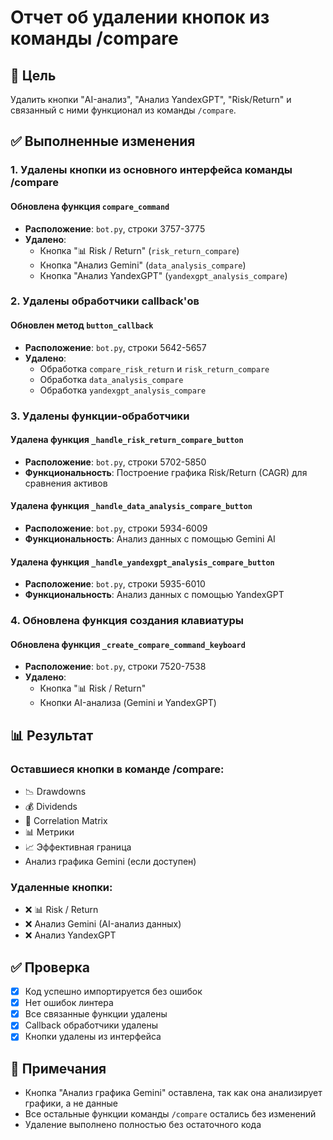 # Отчет об удалении кнопок из команды /compare

## 🎯 Цель
Удалить кнопки "AI-анализ", "Анализ YandexGPT", "Risk/Return" и связанный с ними функционал из команды `/compare`.

## ✅ Выполненные изменения

### 1. Удалены кнопки из основного интерфейса команды /compare

#### Обновлена функция `compare_command`
- **Расположение**: `bot.py`, строки 3757-3775
- **Удалено**:
  - Кнопка "📊 Risk / Return" (`risk_return_compare`)
  - Кнопка "Анализ Gemini" (`data_analysis_compare`)
  - Кнопка "Анализ YandexGPT" (`yandexgpt_analysis_compare`)

### 2. Удалены обработчики callback'ов

#### Обновлен метод `button_callback`
- **Расположение**: `bot.py`, строки 5642-5657
- **Удалено**:
  - Обработка `compare_risk_return` и `risk_return_compare`
  - Обработка `data_analysis_compare`
  - Обработка `yandexgpt_analysis_compare`

### 3. Удалены функции-обработчики

#### Удалена функция `_handle_risk_return_compare_button`
- **Расположение**: `bot.py`, строки 5702-5850
- **Функциональность**: Построение графика Risk/Return (CAGR) для сравнения активов

#### Удалена функция `_handle_data_analysis_compare_button`
- **Расположение**: `bot.py`, строки 5934-6009
- **Функциональность**: Анализ данных с помощью Gemini AI

#### Удалена функция `_handle_yandexgpt_analysis_compare_button`
- **Расположение**: `bot.py`, строки 5935-6010
- **Функциональность**: Анализ данных с помощью YandexGPT

### 4. Обновлена функция создания клавиатуры

#### Обновлена функция `_create_compare_command_keyboard`
- **Расположение**: `bot.py`, строки 7520-7538
- **Удалено**:
  - Кнопка "📊 Risk / Return"
  - Кнопки AI-анализа (Gemini и YandexGPT)

## 📊 Результат

### Оставшиеся кнопки в команде /compare:
- 📉 Drawdowns
- 💰 Dividends  
- 🔗 Correlation Matrix
- 📊 Метрики
- 📈 Эффективная граница
- Анализ графика Gemini (если доступен)

### Удаленные кнопки:
- ❌ 📊 Risk / Return
- ❌ Анализ Gemini (AI-анализ данных)
- ❌ Анализ YandexGPT

## ✅ Проверка

- [x] Код успешно импортируется без ошибок
- [x] Нет ошибок линтера
- [x] Все связанные функции удалены
- [x] Callback обработчики удалены
- [x] Кнопки удалены из интерфейса

## 📝 Примечания

- Кнопка "Анализ графика Gemini" оставлена, так как она анализирует графики, а не данные
- Все остальные функции команды `/compare` остались без изменений
- Удаление выполнено полностью без остаточного кода
